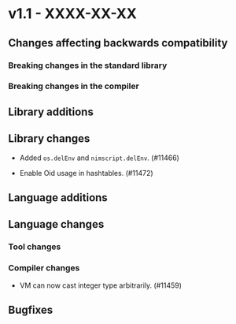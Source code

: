 # v1.1 - XXXX-XX-XX


## Changes affecting backwards compatibility


### Breaking changes in the standard library


### Breaking changes in the compiler


## Library additions


## Library changes

- Added `os.delEnv` and `nimscript.delEnv`. (#11466)

- Enable Oid usage in hashtables. (#11472)


## Language additions


## Language changes


### Tool changes


### Compiler changes

- VM can now cast integer type arbitrarily. (#11459)


## Bugfixes

